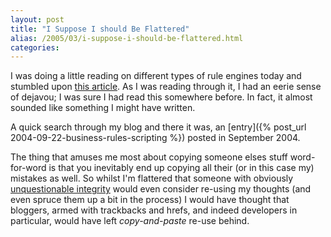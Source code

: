 ```yaml
---
layout: post
title: "I Suppose I should Be Flattered"
alias: /2005/03/i-suppose-i-should-be-flattered.html
categories:
---
```

I was doing a little reading on different types of rule engines today and stumbled upon [this article](http://visualbasic.ittoolbox.com/blogs/featuredentry.asp?i=2172). As I was reading through it, I had an eerie sense of dejavou; I was sure I had read this somewhere before. In fact, it almost sounded like something I might have written.

A quick search through my blog and there it was, an [entry]({% post_url 2004-09-22-business-rules-scripting %}) posted in September 2004.

The thing that amuses me most about copying someone elses stuff word-for-word is that you inevitably end up copying all their (or in this case my) mistakes as well. So whilst I'm flattered that someone with obviously [unquestionable integrity](http://blogs.ittoolbox.com/eai/leadership/archives/003219.asp) would even consider re-using my thoughts (and even spruce them up a bit in the process) I would have thought that bloggers, armed with trackbacks and hrefs, and indeed developers in particular, would have left _copy-and-paste_  re-use behind.
